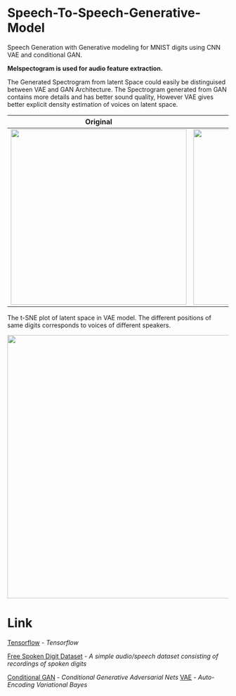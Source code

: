 # Speech-To-Speech-Generative-Model
Speech Generation with Generative modeling for MNIST digits using CNN VAE and conditional GAN.

**Melspectogram is used for audio feature extraction.**

The Generated Spectrogram from latent Space could easily be distinguised between VAE and GAN Architecture. The Spectrogram generated from GAN contains more details and has better sound quality, However VAE gives better explicit density estimation of voices on latent space.

| Original| VAE Generated      |    GAN Generated|           
|------------|-------------|--------------|
| <img src="https://github.com/ashwani-adu3839/Automatic-Speech-Recognition/blob/main/Speech%20To%20Speech%20Generative%20Model/Img/Original.png" width="400"> | <img src="https://github.com/ashwani-adu3839/Automatic-Speech-Recognition/blob/main/Speech%20To%20Speech%20Generative%20Model/Img/VAE.png" width="400"> |<img src="https://github.com/ashwani-adu3839/Automatic-Speech-Recognition/blob/main/Speech%20To%20Speech%20Generative%20Model/Img/GAN.png" width="400"> |

The t-SNE  plot of latent space in VAE model. The different positions of same digits corresponds to voices of different speakers.

<img src="https://github.com/ashwani-adu3839/Automatic-Speech-Recognition/blob/main/Speech%20To%20Speech%20Generative%20Model/Img/tsnePLot.png" width="600"> 



# Link
[Tensorflow](https://www.tensorflow.org/api_docs) - _Tensorflow_

[Free Spoken Digit Dataset](https://github.com/Jakobovski/free-spoken-digit-dataset) - _A simple audio/speech dataset consisting of recordings of spoken digits_

[Conditional GAN](https://arxiv.org/abs/1411.1784) - _Conditional Generative Adversarial Nets_
[VAE](https://arxiv.org/abs/1312.6114) - _Auto-Encoding Variational Bayes_
